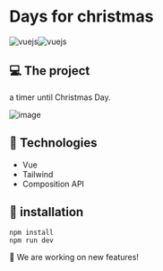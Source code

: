 # Days for christmas

<div style="display:flex">
<img align="center" alt="vuejs" src="https://img.shields.io/badge/Vue.js-35495E?style=for-the-badge&logo=vue.js&logoColor=4FC08D" />
<img align="center" alt="vuejs" src="https://img.shields.io/badge/Tailwind_CSS-38B2AC?style=for-the-badge&logo=tailwind-css&logoColor=white" />
</div>

## 💻 The project 
   a timer until Christmas Day.
  
![image](https://github.com/user-attachments/assets/3603c9e7-4667-4bf9-b4c5-6c99399bf994)


## 🚀 Technologies
* Vue
* Tailwind
* Composition API

## 🔧 installation
```
npm install
npm run dev
```

<p> 👷 We are working on new features! </p> 

